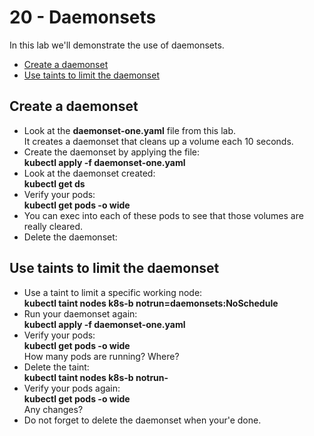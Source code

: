 # 20 - Daemonsets

In this lab we'll demonstrate the use of daemonsets.

- [Create a daemonset](#Create-a-daemonset)
- [Use taints to limit the daemonset](#Use-taints-to-limit-the-daemonset)

## Create a daemonset

- Look at the **daemonset-one.yaml** file from this lab.  
It creates a daemonset that cleans up a volume each 10 seconds.
- Create the daemonset by applying the file:  
**kubectl apply -f daemonset-one.yaml**
- Look at the daemonset created:  
**kubectl get ds**
- Verify your pods:  
**kubectl get pods -o wide**
- You can exec into each of these pods to see that those volumes are really cleared.
- Delete the daemonset:  


## Use taints to limit the daemonset

- Use a taint to limit a specific working node:  
**kubectl taint nodes k8s-b notrun=daemonsets:NoSchedule**
- Run your daemonset again:  
**kubectl apply -f daemonset-one.yaml**
- Verify your pods:  
**kubectl get pods -o wide**  
How many pods are running?  Where?
- Delete the taint:  
**kubectl taint nodes k8s-b notrun-**
- Verify your pods again:  
**kubectl get pods -o wide**  
Any changes?
- Do not forget to delete the daemonset when your'e done.

